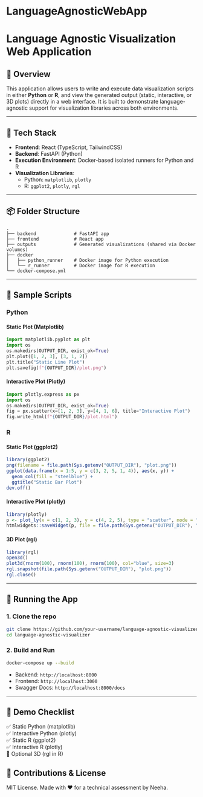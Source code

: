 # LanguageAgnosticWebApp
# Language Agnostic Visualization Web Application

## 🚀 Overview

This application allows users to write and execute data visualization scripts in either **Python** or **R**, and view the generated output (static, interactive, or 3D plots) directly in a web interface. It is built to demonstrate language-agnostic support for visualization libraries across both environments.

---

## 🧰 Tech Stack

- **Frontend**: React (TypeScript, TailwindCSS)
- **Backend**: FastAPI (Python)
- **Execution Environment**: Docker-based isolated runners for Python and R
- **Visualization Libraries**:
  - Python: `matplotlib`, `plotly`
  - R: `ggplot2`, `plotly`, `rgl`

---

## 📦 Folder Structure

```
.
├── backend              # FastAPI app
├── frontend             # React app
├── outputs              # Generated visualizations (shared via Docker volumes)
├── docker
│   ├── python_runner    # Docker image for Python execution
│   └── r_runner         # Docker image for R execution
└── docker-compose.yml
```

---

## 🧪 Sample Scripts

### Python

#### Static Plot (Matplotlib)
```python
import matplotlib.pyplot as plt
import os
os.makedirs(OUTPUT_DIR, exist_ok=True)
plt.plot([1, 2, 3], [3, 1, 2])
plt.title("Static Line Plot")
plt.savefig(f"{OUTPUT_DIR}/plot.png")
```

#### Interactive Plot (Plotly)
```python
import plotly.express as px
import os
os.makedirs(OUTPUT_DIR, exist_ok=True)
fig = px.scatter(x=[1, 2, 3], y=[4, 1, 6], title="Interactive Plot")
fig.write_html(f"{OUTPUT_DIR}/plot.html")
```

### R

#### Static Plot (ggplot2)
```r
library(ggplot2)
png(filename = file.path(Sys.getenv("OUTPUT_DIR"), "plot.png"))
ggplot(data.frame(x = 1:5, y = c(3, 2, 5, 1, 4)), aes(x, y)) +
  geom_col(fill = "steelblue") +
  ggtitle("Static Bar Plot")
dev.off()
```

#### Interactive Plot (plotly)
```r
library(plotly)
p <- plot_ly(x = c(1, 2, 3), y = c(4, 2, 5), type = "scatter", mode = "lines+markers")
htmlwidgets::saveWidget(p, file = file.path(Sys.getenv("OUTPUT_DIR"), "plot.html"))
```

#### 3D Plot (rgl)
```r
library(rgl)
open3d()
plot3d(rnorm(100), rnorm(100), rnorm(100), col="blue", size=3)
rgl.snapshot(file.path(Sys.getenv("OUTPUT_DIR"), "plot.png"))
rgl.close()
```

---

## 🔧 Running the App

### 1. Clone the repo
```bash
git clone https://github.com/your-username/language-agnostic-visualizer.git
cd language-agnostic-visualizer
```

### 2. Build and Run
```bash
docker-compose up --build
```

- Backend: `http://localhost:8000`
- Frontend: `http://localhost:3000`
- Swagger Docs: `http://localhost:8000/docs`

---

## 🎥 Demo Checklist

✅ Static Python (matplotlib)  
✅ Interactive Python (plotly)  
✅ Static R (ggplot2)  
✅ Interactive R (plotly)  
🔄 Optional 3D (rgl in R)

> 

## 🙌 Contributions & License

MIT License. Made with ❤️ for a technical assessment by Neeha.
